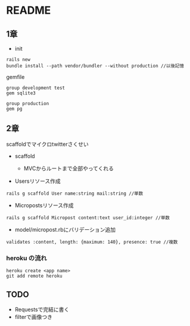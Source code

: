 # README
## 1章
- init
```
rails new
bundle install --path vendor/bundler --without production //以後記憶
```
gemfile
```aidl
group development test
gem sqlite3

group production
gem pg
```

## 2章
scaffoldでマイクロtwitterさくせい
- scaffold
    - MVCからルートまで全部やってくれる
    
- Usersリソース作成    
```aidl
rails g scaffold User name:string mail:string //単数
```    
- Micropostsリソース作成
```aidl
rails g scaffold Micropost content:text user_id:integer //単数
```
- model/micropost.rbにバリデーション追加
```
validates :content, length: {maximum: 140}, presence: true //複数
```    

### heroku の流れ
```aidl
heroku create <app name>
git add remote heroku 

```
    
## TODO    
- Requestsで完結に書く
- filterで画像つき
